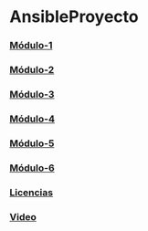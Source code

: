 # AnsibleProyecto
### [Módulo-1](https://github.com/danielocabrera790/AnsibleProyecto/blob/main/modulo1.md)
### [Módulo-2](https://github.com/danielocabrera790/AnsibleProyecto/blob/main/modulo2.md)
### [Módulo-3](https://github.com/danielocabrera790/AnsibleProyecto/blob/main/modulo3.md)
### [Módulo-4]()
### [Módulo-5](https://github.com/danielocabrera790/AnsibleProyecto/blob/main/modulo5.md)
### [Módulo-6]()
### [Licencias]()
### [Video]()
